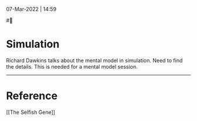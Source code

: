 07-Mar-2022 | 14:59

#📝 


# Simulation
Richard Dawkins talks about the mental model in simulation. Need to find the details. This is needed for a mental model session.


---

# Reference

[[The Selfish Gene]]
